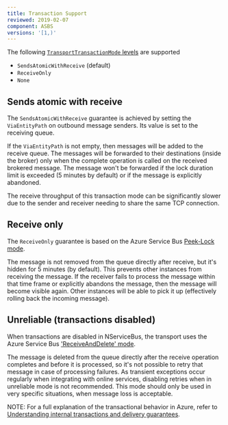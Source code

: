 ```yaml
---
title: Transaction Support
reviewed: 2019-02-07
component: ASBS
versions: '[1,)'
---
```



The following [`TransportTransactionMode` levels](/transports/transactions.md) are supported

 * `SendsAtomicWithReceive` (default)
 * `ReceiveOnly`
 * `None`


## Sends atomic with receive

The `SendsAtomicWithReceive` guarantee is achieved by setting the `ViaEntityPath` on outbound message senders. Its value is set to the receiving queue.

If the `ViaEntityPath` is not empty, then messages will be added to the receive queue. The messages will be forwarded to their destinations (inside the broker) only when the complete operation is called on the received brokered message. The message won't be forwarded if the lock duration limit is exceeded (5 minutes by default) or if the message is explicitly abandoned.

The receive throughput of this transaction mode can be significantly slower due to the sender and receiver needing to share the same TCP connection.

## Receive only

The `ReceiveOnly` guarantee is based on the Azure Service Bus [Peek-Lock mode](https://docs.microsoft.com/en-us/dotnet/api/microsoft.servicebus.messaging.receivemode).

The message is not removed from the queue directly after receive, but it's hidden for 5 minutes (by default). This prevents other instances from receiving the message. If the receiver fails to process the message within that time frame or explicitly abandons the message, then the message will become visible again. Other instances will be able to pick it up (effectively rolling back the incoming message).


## Unreliable (transactions disabled)

When transactions are disabled in NServiceBus, the transport uses the Azure Service Bus ['ReceiveAndDelete' mode](https://docs.microsoft.com/en-us/dotnet/api/microsoft.servicebus.messaging.receivemode).

The message is deleted from the queue directly after the receive operation completes and before it is processed, so it's not possible to retry that message in case of processing failures. As transient exceptions occur regularly when integrating with online services, disabling retries when in unreliable mode is not recommended. This mode should only be used in very specific situations, when message loss is acceptable.

NOTE: For a full explanation of the transactional behavior in Azure, refer to [Understanding internal transactions and delivery guarantees](/transports/azure-service-bus/legacy/understanding-transactions-and-delivery-guarantees.md).